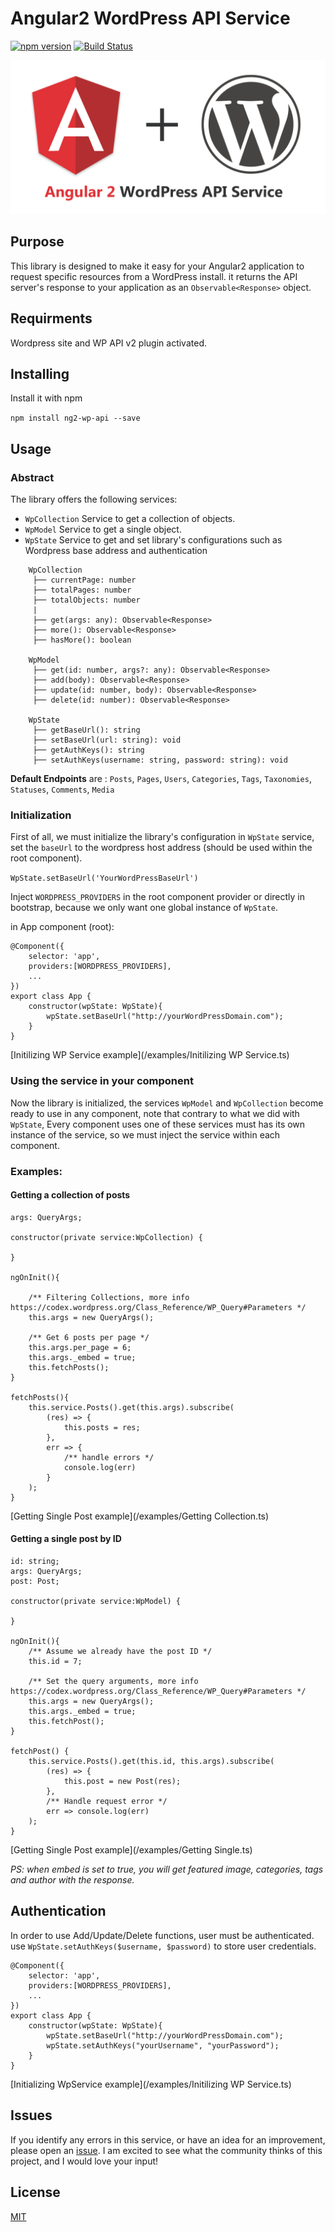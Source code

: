 # Angular2 WordPress API Service

[![npm version](https://badge.fury.io/js/ng2-wp-api.svg)](https://badge.fury.io/js/ng2-wp-api) [![Build Status](https://travis-ci.org/MurhafSousli/ng2-wp-api.svg?branch=master)](https://travis-ci.org/MurhafSousli/ng2-wp-api)

![Alt text](/assets/logo.png?raw=true "Optional Title")

## Purpose

This library is designed to make it easy for your Angular2 application to request specific resources from a WordPress install. it returns the API server's response to your application as an `Observable<Response>` object.

## Requirments

Wordpress site and WP API v2 plugin activated.

## Installing

Install it with npm

`npm install ng2-wp-api --save`

## Usage

### Abstract

The library offers the following services:

 - `WpCollection` Service to get a collection of objects.
 - `WpModel` Service to get a single object.
 - `WpState` Service to get and set library's configurations such as Wordpress base address and authentication

```
    WpCollection
     ├── currentPage: number
     ├── totalPages: number
     ├── totalObjects: number
     |
     ├── get(args: any): Observable<Response>
     ├── more(): Observable<Response>
     ├── hasMore(): boolean

    WpModel
     ├── get(id: number, args?: any): Observable<Response>
     ├── add(body): Observable<Response>
     ├── update(id: number, body): Observable<Response>
     ├── delete(id: number): Observable<Response>

    WpState
     ├── getBaseUrl(): string
     ├── setBaseUrl(url: string): void
     ├── getAuthKeys(): string
     ├── setAuthKeys(username: string, password: string): void

```

**Default Endpoints** are : `Posts`, `Pages`, `Users`, `Categories`, `Tags`, `Taxonomies`, `Statuses`, `Comments`, `Media`


### Initialization

First of all, we must initialize the library's configuration in `WpState` service, set the `baseUrl` to the wordpress host address (should be used within the root component).

`WpState.setBaseUrl('YourWordPressBaseUrl')`

Inject `WORDPRESS_PROVIDERS` in the root component provider or directly in bootstrap, because we only want one global instance of `WpState`.


in App component (root):
```
@Component({
    selector: 'app',
    providers:[WORDPRESS_PROVIDERS],
    ...
})
export class App {
    constructor(wpState: WpState){
        wpState.setBaseUrl("http://yourWordPressDomain.com");
    }
}
```
[Initilizing WP Service example](/examples/Initilizing WP Service.ts)

### Using the service in your component

Now the library is initialized, the services `WpModel` and `WpCollection` become ready to use in any component, note that contrary to what we did with `WpState`, Every component uses one of these services must has its own instance of the service, so we must inject the service within each component.

### Examples:

#### Getting a collection of posts

```
args: QueryArgs;

constructor(private service:WpCollection) { 

}

ngOnInit(){

    /** Filtering Collections, more info https://codex.wordpress.org/Class_Reference/WP_Query#Parameters */
    this.args = new QueryArgs();

    /** Get 6 posts per page */
    this.args.per_page = 6; 
    this.args._embed = true;
    this.fetchPosts();
}

fetchPosts(){
    this.service.Posts().get(this.args).subscribe(
        (res) => {
            this.posts = res;
        },
        err => {
            /** handle errors */
            console.log(err)
        }
    );
}
```
[Getting Single Post example](/examples/Getting Collection.ts)

#### Getting a single post by ID

```
id: string;
args: QueryArgs;
post: Post;

constructor(private service:WpModel) {

}

ngOnInit(){
    /** Assume we already have the post ID */
    this.id = 7;

    /** Set the query arguments, more info https://codex.wordpress.org/Class_Reference/WP_Query#Parameters */
    this.args = new QueryArgs();
    this.args._embed = true;
    this.fetchPost();
}

fetchPost() {
    this.service.Posts().get(this.id, this.args).subscribe(
        (res) => {
            this.post = new Post(res);
        },
        /** Handle request error */
        err => console.log(err)
    );
}
```
[Getting Single Post example](/examples/Getting Single.ts)


*PS: when embed is set to true, you will get featured image, categories, tags and author with the response.*

## Authentication

In order to use Add/Update/Delete functions, user must be authenticated. use `WpState.setAuthKeys($username, $password)` to store user credentials.

```
@Component({
    selector: 'app',
    providers:[WORDPRESS_PROVIDERS],
    ...
})
export class App {
    constructor(wpState: WpState){
        wpState.setBaseUrl("http://yourWordPressDomain.com");
        wpState.setAuthKeys("yourUsername", "yourPassword");
    }
}
```
[Initializing WpService example](/examples/Initilizing WP Service.ts)

## Issues

If you identify any errors in this service, or have an idea for an improvement, please open an [issue](https://github.com/MurhafSousli/ng2-wp-api/issues). I am excited to see what the community thinks of this project, and I would love your input!

## License

[MIT](/LICENSE)


